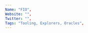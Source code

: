 ```yaml
--- 
Name: "FIO", 
Website: "", 
Twitter: "", 
Tags: "Tooling, Explorers, Oracles", 
--- 
```

<!--lang:en--> 

<!--lang:es--] 

<!--lang:de--] 

<!--lang:fr--] 

<!--lang:pl--] 

<!--lang:uk--] 

[!--lang:*--> 
